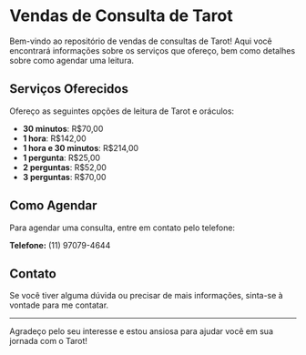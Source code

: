# Vendas de Consulta de Tarot

Bem-vindo ao repositório de vendas de consultas de Tarot! Aqui você encontrará informações sobre os serviços que ofereço, bem como detalhes sobre como agendar uma leitura.

## Serviços Oferecidos

Ofereço as seguintes opções de leitura de Tarot e oráculos:

- **30 minutos**: R$70,00
- **1 hora**: R$142,00
- **1 hora e 30 minutos**: R$214,00
- **1 pergunta**: R$25,00
- **2 perguntas**: R$52,00
- **3 perguntas**: R$70,00

## Como Agendar

Para agendar uma consulta, entre em contato pelo telefone:

**Telefone:** (11) 97079-4644

## Contato

Se você tiver alguma dúvida ou precisar de mais informações, sinta-se à vontade para me contatar.

---

Agradeço pelo seu interesse e estou ansiosa para ajudar você em sua jornada com o Tarot!
